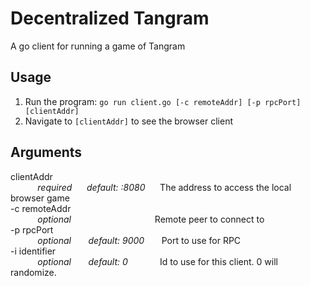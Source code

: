 # Decentralized Tangram
A go client for running a game of Tangram

## Usage
1. Run the program: `go run client.go [-c remoteAddr] [-p rpcPort] [clientAddr]`
1. Navigate to `[clientAddr]` to see the browser client
## Arguments
clientAddr  
&nbsp;&nbsp;&nbsp;&nbsp;&nbsp;&nbsp;&nbsp;&nbsp;&nbsp;&nbsp;&nbsp;*required*&nbsp;&nbsp;&nbsp;&nbsp;&nbsp;&nbsp;*default: :8080*&nbsp;&nbsp;&nbsp;&nbsp;&nbsp;&nbsp;The address to access the local browser game  
-c remoteAddr  
&nbsp;&nbsp;&nbsp;&nbsp;&nbsp;&nbsp;&nbsp;&nbsp;&nbsp;&nbsp;&nbsp;*optional*&nbsp;&nbsp;&nbsp;&nbsp;&nbsp;&nbsp;&nbsp;&nbsp;&nbsp;&nbsp;&nbsp;&nbsp;&nbsp;&nbsp;&nbsp;&nbsp;&nbsp;&nbsp;&nbsp;&nbsp;&nbsp;&nbsp;&nbsp;&nbsp;&nbsp;&nbsp;&nbsp;&nbsp;&nbsp;&nbsp;&nbsp;&nbsp;&nbsp;&nbsp;Remote peer to connect to  
-p rpcPort  
&nbsp;&nbsp;&nbsp;&nbsp;&nbsp;&nbsp;&nbsp;&nbsp;&nbsp;&nbsp;&nbsp;*optional*&nbsp;&nbsp;&nbsp;&nbsp;&nbsp;&nbsp;&nbsp;*default: 9000*&nbsp;&nbsp;&nbsp;&nbsp;&nbsp;&nbsp;&nbsp;Port to use for RPC  
-i identifier  
&nbsp;&nbsp;&nbsp;&nbsp;&nbsp;&nbsp;&nbsp;&nbsp;&nbsp;&nbsp;&nbsp;*optional*&nbsp;&nbsp;&nbsp;&nbsp;&nbsp;&nbsp;&nbsp;*default: 0*&nbsp;&nbsp;&nbsp;&nbsp;&nbsp;&nbsp;&nbsp;&nbsp;&nbsp;&nbsp;&nbsp;&nbsp;&nbsp;Id to use for this client. 0 will randomize.  
